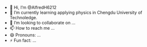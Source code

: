 - 👋 Hi, I’m @AlfredH6212
- 🌱 I’m currently learning applying physics in Chengdu University of Technoledge.
- 💞️ I’m looking to collaborate on ...
- 📫 How to reach me ...
- 😄 Pronouns: ...
- ⚡ Fun fact: ...

<!---
AlfredH6212/AlfredH6212 is a ✨ special ✨ repository because its `README.md` (this file) appears on your GitHub profile.
You can click the Preview link to take a look at your changes.
--->
